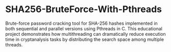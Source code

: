 # SHA256-BruteForce-With-Pthreads
Brute-force password cracking tool for SHA-256 hashes implemented in both sequential and parallel versions using Pthreads in C. This educational project demonstrates how multithreading can dramatically reduce execution time in cryptanalysis tasks by distributing the search space among multiple threads.
